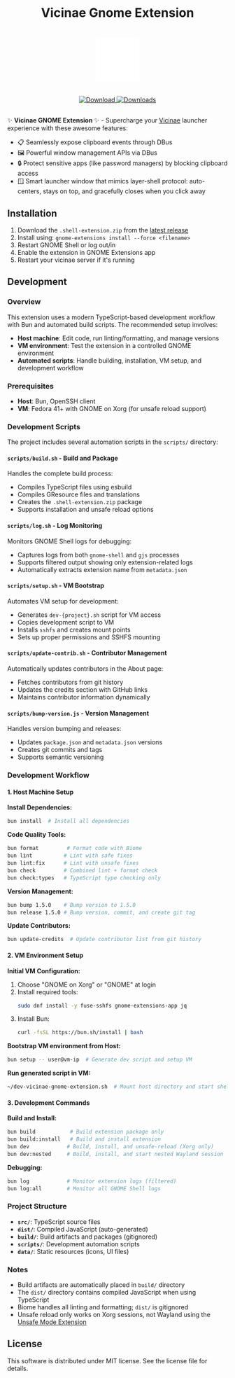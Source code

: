 <div align="center" style="margin-bottom: 40px;">
  <h1>Vicinae Gnome Extension</h1>
</div>

<p align="center" style="margin-bottom: 30px;">
<img src="https://raw.githubusercontent.com/dagimg-dot/vicinae-gnome-extension/main/src/assets/icons/vicinae-symbolic.svg" alt="Vicinae" width="100">
</p>

<!-- download badge -->
  <p align="center" style="margin-bottom: 30px;">
    <a href="https://github.com/dagimg-dot/vicinae-gnome-extension/releases/latest">
      <img src="https://img.shields.io/github/v/release/dagimg-dot/vicinae-gnome-extension?label=Download&style=for-the-badge" alt="Download">
    </a>
    <a href="https://github.com/dagimg-dot/vicinae-gnome-extension/releases">
      <img src="https://img.shields.io/github/downloads/dagimg-dot/vicinae-gnome-extension/total?label=Downloads&style=for-the-badge" alt="Downloads">
    </a>
  </p>

✨ **Vicinae GNOME Extension** ✨ - Supercharge your [Vicinae](https://github.com/vicinaehq/vicinae) launcher experience with these awesome features:

- 📋 Seamlessly expose clipboard events through DBus
- 🖼️ Powerful window management APIs via DBus
- 🔒 Protect sensitive apps (like password managers) by blocking clipboard access
- 🪟 Smart launcher window that mimics layer-shell protocol: auto-centers, stays on top, and gracefully closes when you click away

## Installation

1. Download the `.shell-extension.zip` from the [latest release](https://github.com/dagimg-dot/vicinae-gnome-extension/releases/latest)
2. Install using: `gnome-extensions install --force <filename>`
3. Restart GNOME Shell or log out/in
4. Enable the extension in GNOME Extensions app
5. Restart your vicinae server if it's running

## Development

### Overview

This extension uses a modern TypeScript-based development workflow with Bun and automated build scripts. The recommended setup involves:

- **Host machine**: Edit code, run linting/formatting, and manage versions
- **VM environment**: Test the extension in a controlled GNOME environment
- **Automated scripts**: Handle building, installation, VM setup, and development workflow

### Prerequisites

- **Host**: Bun, OpenSSH client
- **VM**: Fedora 41+ with GNOME on Xorg (for unsafe reload support)

### Development Scripts

The project includes several automation scripts in the `scripts/` directory:

#### `scripts/build.sh` - Build and Package
Handles the complete build process:
- Compiles TypeScript files using esbuild
- Compiles GResource files and translations
- Creates the `.shell-extension.zip` package
- Supports installation and unsafe reload options

#### `scripts/log.sh` - Log Monitoring
Monitors GNOME Shell logs for debugging:
- Captures logs from both `gnome-shell` and `gjs` processes
- Supports filtered output showing only extension-related logs
- Automatically extracts extension name from `metadata.json`

#### `scripts/setup.sh` - VM Bootstrap
Automates VM setup for development:
- Generates `dev-{project}.sh` script for VM access
- Copies development script to VM
- Installs `sshfs` and creates mount points
- Sets up proper permissions and SSHFS mounting

#### `scripts/update-contrib.sh` - Contributor Management
Automatically updates contributors in the About page:
- Fetches contributors from git history
- Updates the credits section with GitHub links
- Maintains contributor information dynamically

#### `scripts/bump-version.js` - Version Management
Handles version bumping and releases:
- Updates `package.json` and `metadata.json` versions
- Creates git commits and tags
- Supports semantic versioning

### Development Workflow

#### 1. Host Machine Setup

**Install Dependencies:**
```bash
bun install  # Install all dependencies
```

**Code Quality Tools:**
```bash
bun format         # Format code with Biome
bun lint          # Lint with safe fixes
bun lint:fix      # Lint with unsafe fixes
bun check         # Combined lint + format check
bun check:types   # TypeScript type checking only
```

**Version Management:**
```bash
bun bump 1.5.0    # Bump version to 1.5.0
bun release 1.5.0 # Bump version, commit, and create git tag
```

**Update Contributors:**
```bash
bun update-credits  # Update contributor list from git history
```

#### 2. VM Environment Setup

**Initial VM Configuration:**
1. Choose "GNOME on Xorg" or "GNOME" at login
2. Install required tools:
   ```bash
   sudo dnf install -y fuse-sshfs gnome-extensions-app jq
   ```
3. Install Bun:
   ```bash
   curl -fsSL https://bun.sh/install | bash
   ```

**Bootstrap VM environment from Host:**
```bash
bun setup -- user@vm-ip  # Generate dev script and setup VM
```

**Run generated script in VM:**
```bash
~/dev-vicinae-gnome-extension.sh  # Mount host directory and start shell
```

#### 3. Development Commands

**Build and Install:**
```bash
bun build           # Build extension package only
bun build:install   # Build and install extension
bun dev            # Build, install, and unsafe-reload (Xorg only)
bun dev:nested     # Build, install, and start nested Wayland session
```

**Debugging:**
```bash
bun log            # Monitor extension logs (filtered)
bun log:all        # Monitor all GNOME Shell logs
```

### Project Structure

- **`src/`**: TypeScript source files
- **`dist/`**: Compiled JavaScript (auto-generated)
- **`build/`**: Build artifacts and packages (gitignored)
- **`scripts/`**: Development automation scripts
- **`data/`**: Static resources (icons, UI files)

### Notes

- Build artifacts are automatically placed in `build/` directory
- The `dist/` directory contains compiled JavaScript when using TypeScript
- Biome handles all linting and formatting; `dist/` is gitignored
- Unsafe reload only works on Xorg sessions, not Wayland using the [Unsafe Mode Extension](https://github.com/linushdot/unsafe-mode-menu)

## License

This software is distributed under MIT license. See the license file for details.
